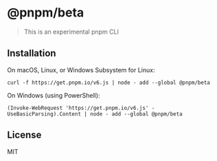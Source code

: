 # @pnpm/beta

> This is an experimental pnpm CLI

## Installation

On macOS, Linux, or Windows Subsystem for Linux:

```
curl -f https://get.pnpm.io/v6.js | node - add --global @pnpm/beta
```

On Windows (using PowerShell):

```
(Invoke-WebRequest 'https://get.pnpm.io/v6.js' -UseBasicParsing).Content | node - add --global @pnpm/beta
```

## License

MIT
